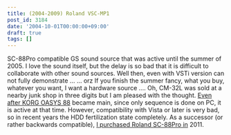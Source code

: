```yaml
---
title: (2004-2009) Roland VSC-MP1
post_id: 3184
date: '2004-10-01T00:00:00+09:00'
draft: true
tags: []
---
```


SC-88Pro compatible GS sound source that was active until the summer of 2005. I love the sound itself, but the delay is so bad that it is difficult to collaborate with other sound sources. Well then, even with VSTi version can not fully demonstrate ... ... orz If you finish the summer fancy, what you buy, whatever you want, I want a hardware source .... Oh, CM-32L was sold at a nearby junk shop in three digits but I am pleased with the thought. [Even after KORG OASYS 88](https://danmaq.com/oasys88) became main, since only sequence is done on PC, it is active at that time. However, compatibility with Vista or later is very bad, so in recent years the HDD fertilization state completely. As a successor (or rather backwards compatible), [I purchased Roland SC-88Pro in](https://danmaq.com/sc-88pro) 2011.
